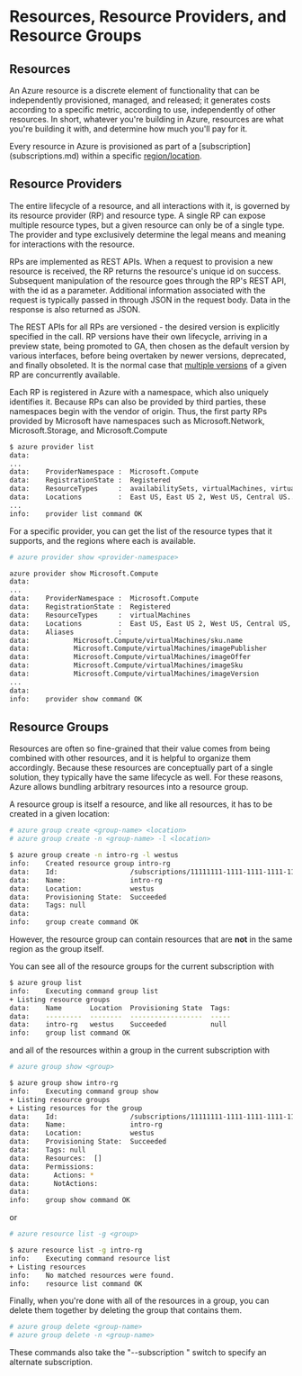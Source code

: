 Resources, Resource Providers, and Resource Groups
==================================================

## Resources

An Azure resource is a discrete element of functionality that can 
be independently provisioned, managed, and released; it generates costs
according to a specific metric, according to use, independently of other
resources.  In short, whatever you're building in Azure, resources are
what you're building it with, and determine how much you'll pay for it.

Every resource in Azure is provisioned as part of a [subscription]
(subscriptions.md) within a specific [region/location](regions.md).

## Resource Providers

The entire lifecycle of a resource, and all interactions with it,
is governed by its resource provider (RP) and resource type.  A single 
RP can expose multiple resource types, but a given resource can only be
of a single type.  The provider and type exclusively determine the
legal means and meaning for interactions with the resource.

RPs are implemented as REST APIs.  When a request to provision a new
resource is received, the RP returns the resource's unique id on success.
Subsequent manipulation of the resource goes through the RP's REST API,
with the id as a parameter.  Additional information associated with the
request is typically passed in through JSON in the request body.  Data
in the response is also returned as JSON.

The REST APIs for all RPs are versioned - the desired version is explicitly
specified in the call.  RP versions have their own lifecycle, arriving in
a preview state, being promoted to GA, then chosen as the default
version by various interfaces, before being overtaken by newer versions,
deprecated, and finally obsoleted.  It is the normal case that [multiple
versions](debugging.md) of a given RP are concurrently available.

Each RP is registered in Azure with a namespace, which also uniquely
identifies it.  Because RPs can also be provided by third parties, these
namespaces begin with the vendor of origin.  Thus, the first party RPs
provided by Microsoft have namespaces such as Microsoft.Network,
Microsoft.Storage, and Microsoft.Compute

```bash
$ azure provider list
data:    
...
data:    ProviderNamespace :  Microsoft.Compute
data:    RegistrationState :  Registered
data:    ResourceTypes     :  availabilitySets, virtualMachines, virtualMachines/extensions, virtualMachineScaleSets...
data:    Locations         :  East US, East US 2, West US, Central US...
...
info:    provider list command OK
```

For a specific provider, you can get the list of the resource types that 
it supports, and the regions where each is available.

```bash
# azure provider show <provider-namespace>

azure provider show Microsoft.Compute
data:    
...
data:    ProviderNamespace :  Microsoft.Compute
data:    RegistrationState :  Registered
data:    ResourceTypes     :  virtualMachines
data:    Locations         :  East US, East US 2, West US, Central US, North Central US, South Central US, North Europe, West Europe, East Asia, Southeast Asia, Japan East, Japan West, Australia East, Australia Southeast, Brazil South, South India, Central India, West India, Canada Central, Canada East, West US 2, West Central US, UK South, UK West
data:    Aliases           : 
data:           Microsoft.Compute/virtualMachines/sku.name
data:           Microsoft.Compute/virtualMachines/imagePublisher
data:           Microsoft.Compute/virtualMachines/imageOffer
data:           Microsoft.Compute/virtualMachines/imageSku
data:           Microsoft.Compute/virtualMachines/imageVersion
...
data:    
info:    provider show command OK
```

## Resource Groups

Resources are often so fine-grained that their value comes from 
being combined with other resources, and it is helpful to organize them
accordingly.  Because these resources are conceptually
part of a single solution, they typically have the same lifecycle as well.
For these reasons, Azure allows bundling arbitrary resources into a
resource group.

A resource group is itself a resource, and like all resources, it has to
be created in a given location:

```bash
# azure group create <group-name> <location>
# azure group create -n <group-name> -l <location>

$ azure group create -n intro-rg -l westus
info:    Created resource group intro-rg
data:    Id:                  /subscriptions/11111111-1111-1111-1111-111111111111/resourceGroups/intro-rg
data:    Name:                intro-rg
data:    Location:            westus
data:    Provisioning State:  Succeeded
data:    Tags: null
data:    
info:    group create command OK
```

However, the resource group can contain resources that are **not** in the
same region as the group itself.

You can see all of the resource groups for the current subscription with

```bash
$ azure group list
info:    Executing command group list
+ Listing resource groups                                                      
data:    Name       Location  Provisioning State  Tags:
data:    ---------  --------  ------------------  -----
data:    intro-rg   westus    Succeeded           null 
info:    group list command OK
```

and all of the resources within a group in the current subscription with

```bash
# azure group show <group>

$ azure group show intro-rg
info:    Executing command group show
+ Listing resource groups                                                      
+ Listing resources for the group                                              
data:    Id:                  /subscriptions/11111111-1111-1111-1111-111111111111/resourceGroups/intro-rg
data:    Name:                intro-rg
data:    Location:            westus
data:    Provisioning State:  Succeeded
data:    Tags: null
data:    Resources:  []
data:    Permissions:
data:      Actions: *
data:      NotActions: 
data:    
info:    group show command OK
```

or

```bash
# azure resource list -g <group>

$ azure resource list -g intro-rg
info:    Executing command resource list
+ Listing resources                                                            
info:    No matched resources were found.
info:    resource list command OK
```

Finally, when you're done with all of the resources in a group, you can
delete them together by deleting the group that contains them.

```bash
# azure group delete <group-name>
# azure group delete -n <group-name>
```

These commands also take the "--subscription <subscription-id>" switch
to specify an alternate subscription.
